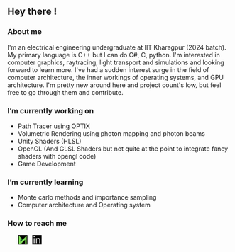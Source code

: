 <!--<p allign = center>
  <img src = https://user-images.githubusercontent.com/86613790/145228433-6927e56b-be21-4b6a-9f0f-d51dc60b747e.jpg alt = "Vishesh Gupta">
</p>-->

## Hey there !

### About me 

  I'm an electrical engineering undergraduate at IIT Kharagpur (2024 batch).
  My primary language is C++ but I can do C#, C, python.
  I'm interested in computer graphics, raytracing, light transport and simulations and looking forward to learn more.
  I've had a sudden interest surge in the field of computer architecture, the inner workings of operating systems, and GPU architecture.
  I'm pretty new around here and project count's low, but feel free to go through them and contribute. 

### I’m currently working on 
  
  - Path Tracer using OPTIX
  - Volumetric Rendering using photon mapping and photon beams
  - Unity Shaders (HLSL)
  - OpenGL (And GLSL Shaders but not quite at the point to integrate fancy shaders with opengl code)
  - Game Development

### I’m currently learning 

  - Monte carlo methods and importance sampling
  - Computer architecture and Operating system
  
### How to reach me
  &nbsp; &nbsp; &nbsp; 
  <a href="mailto: vishesh@kgpian.iitkgp.ac.in"><img align="justify" src="https://raw.githubusercontent.com/Aryan-Satpathy/Aryan-Satpathy/main/Images/Untitled%20design.png" alt="Vishesh Gupta | Mail" width="21px"/></a>
  &nbsp; <a href="https://www.linkedin.com/in/vishesh-gupta-5928b3216/"><img align="justify" src="https://raw.githubusercontent.com/Aryan-Satpathy/Aryan-Satpathy/main/Images/in.png" alt="Vishesh Gupta | LinkedIn" width="21px"/></a>

<!--

<a href="https://www.linkedin.com/in/aryan-satpathy-35b901221/"><img align="left" src="https://raw.githubusercontent.com/yushi1007/yushi1007/main/images/mail.svg" alt="Aryan Satpathy | LinkedIn" width="21px"/></a>
-->
